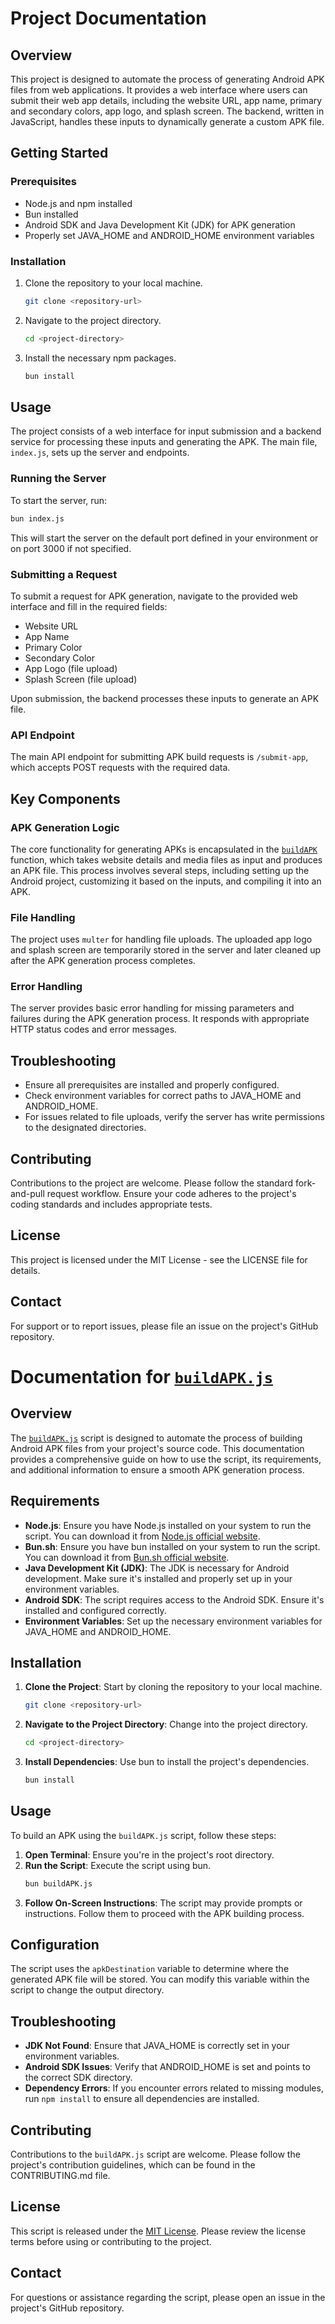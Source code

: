 # Project Documentation

## Overview

This project is designed to automate the process of generating Android APK files from web applications. It provides a web interface where users can submit their web app details, including the website URL, app name, primary and secondary colors, app logo, and splash screen. The backend, written in JavaScript, handles these inputs to dynamically generate a custom APK file.

## Getting Started

### Prerequisites

- Node.js and npm installed
- Bun installed
- Android SDK and Java Development Kit (JDK) for APK generation
- Properly set JAVA_HOME and ANDROID_HOME environment variables

### Installation

1. Clone the repository to your local machine.
   ```bash
   git clone <repository-url>
   ```
2. Navigate to the project directory.
   ```bash
   cd <project-directory>
   ```
3. Install the necessary npm packages.
   ```bash
   bun install
   ```

## Usage

The project consists of a web interface for input submission and a backend service for processing these inputs and generating the APK. The main file, `index.js`, sets up the server and endpoints.

### Running the Server

To start the server, run:
```bash
bun index.js
```
This will start the server on the default port defined in your environment or on port 3000 if not specified.

### Submitting a Request

To submit a request for APK generation, navigate to the provided web interface and fill in the required fields:
- Website URL
- App Name
- Primary Color
- Secondary Color
- App Logo (file upload)
- Splash Screen (file upload)

Upon submission, the backend processes these inputs to generate an APK file.

### API Endpoint

The main API endpoint for submitting APK build requests is `/submit-app`, which accepts POST requests with the required data.

## Key Components

### APK Generation Logic

The core functionality for generating APKs is encapsulated in the [`buildAPK`](command:_github.copilot.openSymbolFromReferences?%5B%7B%22%24mid%22%3A1%2C%22path%22%3A%22%2FUsers%2Fikku%2Frnd%2Fwebtoapk%2FbuildAPK.js%22%2C%22scheme%22%3A%22file%22%7D%2C%7B%22line%22%3A4%2C%22character%22%3A0%7D%5D "buildAPK.js") function, which takes website details and media files as input and produces an APK file. This process involves several steps, including setting up the Android project, customizing it based on the inputs, and compiling it into an APK.

### File Handling

The project uses `multer` for handling file uploads. The uploaded app logo and splash screen are temporarily stored in the server and later cleaned up after the APK generation process completes.

### Error Handling

The server provides basic error handling for missing parameters and failures during the APK generation process. It responds with appropriate HTTP status codes and error messages.

## Troubleshooting

- Ensure all prerequisites are installed and properly configured.
- Check environment variables for correct paths to JAVA_HOME and ANDROID_HOME.
- For issues related to file uploads, verify the server has write permissions to the designated directories.

## Contributing

Contributions to the project are welcome. Please follow the standard fork-and-pull request workflow. Ensure your code adheres to the project's coding standards and includes appropriate tests.

## License

This project is licensed under the MIT License - see the LICENSE file for details.

## Contact

For support or to report issues, please file an issue on the project's GitHub repository.


# Documentation for [`buildAPK.js`](command:_github.copilot.openRelativePath?%5B%7B%22scheme%22%3A%22file%22%2C%22authority%22%3A%22%22%2C%22path%22%3A%22%2FUsers%2Fikku%2Frnd%2Fwebtoapk%2FbuildAPK.js%22%2C%22query%22%3A%22%22%2C%22fragment%22%3A%22%22%7D%5D "/Users/ikku/rnd/webtoapk/buildAPK.js")

## Overview

The [`buildAPK.js`](command:_github.copilot.openRelativePath?%5B%7B%22scheme%22%3A%22file%22%2C%22authority%22%3A%22%22%2C%22path%22%3A%22%2FUsers%2Fikku%2Frnd%2Fwebtoapk%2FbuildAPK.js%22%2C%22query%22%3A%22%22%2C%22fragment%22%3A%22%22%7D%5D "/Users/ikku/rnd/webtoapk/buildAPK.js") script is designed to automate the process of building Android APK files from your project's source code. This documentation provides a comprehensive guide on how to use the script, its requirements, and additional information to ensure a smooth APK generation process.

## Requirements

- **Node.js**: Ensure you have Node.js installed on your system to run the script. You can download it from [Node.js official website](https://nodejs.org/).
- **Bun.sh**: Ensure you have bun installed on your system to run the script. You can download it from [Bun.sh official website](https://bun.sh/).
- **Java Development Kit (JDK)**: The JDK is necessary for Android development. Make sure it's installed and properly set up in your environment variables.
- **Android SDK**: The script requires access to the Android SDK. Ensure it's installed and configured correctly.
- **Environment Variables**: Set up the necessary environment variables for JAVA_HOME and ANDROID_HOME.

## Installation

1. **Clone the Project**: Start by cloning the repository to your local machine.
   ```bash
   git clone <repository-url>
   ```
2. **Navigate to the Project Directory**: Change into the project directory.
   ```bash
   cd <project-directory>
   ```
3. **Install Dependencies**: Use bun to install the project's dependencies.
   ```bash
   bun install
   ```

## Usage

To build an APK using the `buildAPK.js` script, follow these steps:

1. **Open Terminal**: Ensure you're in the project's root directory.
2. **Run the Script**: Execute the script using bun.
   ```bash
   bun buildAPK.js
   ```
3. **Follow On-Screen Instructions**: The script may provide prompts or instructions. Follow them to proceed with the APK building process.

## Configuration

The script uses the `apkDestination` variable to determine where the generated APK file will be stored. You can modify this variable within the script to change the output directory.

## Troubleshooting

- **JDK Not Found**: Ensure that JAVA_HOME is correctly set in your environment variables.
- **Android SDK Issues**: Verify that ANDROID_HOME is set and points to the correct SDK directory.
- **Dependency Errors**: If you encounter errors related to missing modules, run `npm install` to ensure all dependencies are installed.

## Contributing

Contributions to the `buildAPK.js` script are welcome. Please follow the project's contribution guidelines, which can be found in the CONTRIBUTING.md file.

## License

This script is released under the [MIT License](LICENSE.md). Please review the license terms before using or contributing to the project.

## Contact

For questions or assistance regarding the script, please open an issue in the project's GitHub repository.